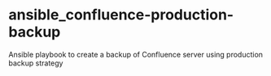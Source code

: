 # ansible_confluence-production-backup
Ansible playbook to create a backup of Confluence server using production backup strategy

